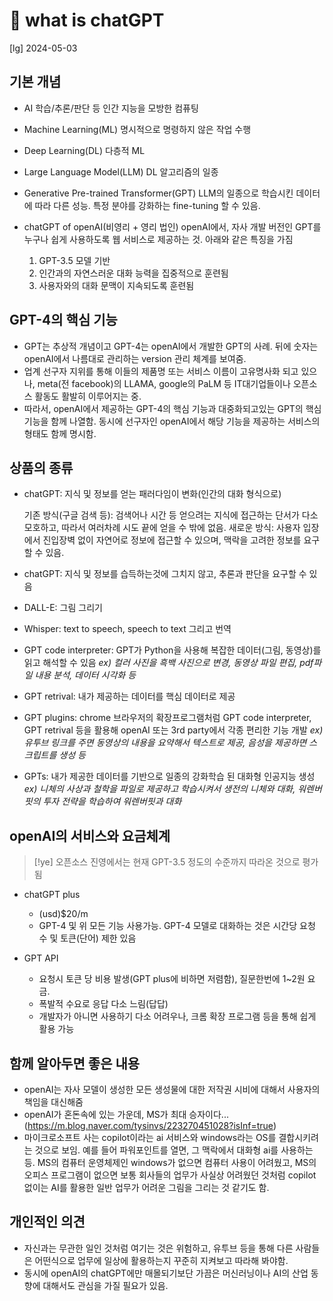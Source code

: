 # 󰏢 what is chatGPT

[lg] 2024-05-03


## 기본 개념

- AI
  학습/추론/판단 등 인간 지능을 모방한 컴퓨팅

- Machine Learning(ML)
  명시적으로 명령하지 않은 작업 수행

- Deep Learning(DL)
  다층적 ML

- Large Language Model(LLM)
  DL 알고리즘의 일종

- Generative Pre-trained Transformer(GPT)
  LLM의 일종으로 학습시킨 데이터에 따라 다른 성능. 특정 분야를 강화하는 fine-tuning 할 수 있음.

- chatGPT of openAI(비영리 + 영리 법인)
  openAI에서, 자사 개발 버전인 GPT를 누구나 쉽게 사용하도록 웹 서비스로 제공하는 것. 아래와 같은 특징을 가짐

  1. GPT-3.5 모델 기반
  2. 인간과의 자연스러운 대화 능력을 집중적으로 훈련됨
  3. 사용자와의 대화 문맥이 지속되도록 훈련됨


## GPT-4의 핵심 기능

* GPT는 추상적 개념이고 GPT-4는 openAI에서 개발한 GPT의 사례. 뒤에 숫자는 openAI에서 나름대로 관리하는 version 관리 체계를 보여줌.
* 업계 선구자 지위를 통해 이들의 제품명 또는 서비스 이름이 고유명사화 되고 있으나, meta(전 facebook)의 LLAMA, google의 PaLM 등 IT대기업들이나 오픈소스 활동도 활발히 이루어지는 중.
* 따라서, openAI에서 제공하는 GPT-4의 핵심 기능과 대중화되고있는 GPT의 핵심 기능을 함께 나열함. 동시에 선구자인 openAI에서 해당 기능을 제공하는 서비스의 형태도 함께 명시함.

## 상품의 종류

- chatGPT: 지식 및 정보를 얻는 패러다임이 변화(인간의 대화 형식으로)

  기존 방식(구글 검색 등): 검색어나 시간 등 얻으려는 지식에 접근하는 단서가 다소 모호하고, 따라서 여러차례 시도 끝에 얻을 수 밖에 없음.
  새로운 방식: 사용자 입장에서 진입장벽 없이 자연어로 정보에 접근할 수 있으며, 맥락을 고려한 정보를 요구할 수 있음.

- chatGPT: 지식 및 정보를 습득하는것에 그치지 않고, 추론과 판단을 요구할 수 있음

- DALL-E: 그림 그리기

- Whisper: text to speech, speech to text 그리고 번역

- GPT code interpreter: GPT가 Python을 사용해 복잡한 데이터(그림, 동영상)를 읽고 해석할 수 있음
  _ex) 컬러 사진을 흑백 사진으로 변경, 동영상 파일 편집, pdf파일 내용 분석, 데이터 시각화 등_

- GPT retrival: 내가 제공하는 데이터를 핵심 데이터로 제공

- GPT plugins: chrome 브라우저의 확장프로그램처럼 GPT code interpreter, GPT retrival 등을 활용해 openAI 또는 3rd party에서 각종 편리한 기능 개발
  _ex) 유투브 링크를 주면 동영상의 내용을 요약해서 텍스트로 제공, 음성을 제공하면 스크립트를 생성 등_

- GPTs: 내가 제공한 데이터를 기반으로 일종의 강화학습 된 대화형 인공지능 생성
  _ex) 니체의 사상과 철학을 파일로 제공하고 학습시켜서 생전의 니체와 대화, 워렌버핏의 투자 전략을 학습하여 워렌버핏과 대화_


## openAI의 서비스와 요금체계

> [!ye] 오픈소스 진영에서는 현재 GPT-3.5 정도의 수준까지 따라온 것으로 평가됨

- chatGPT plus
  - (usd)$20/m
  - GPT-4 및 위 모든 기능 사용가능. GPT-4 모델로 대화하는 것은 시간당 요청 수 및 토큰(단어) 제한 있음

- GPT API
  - 요청시 토큰 당 비용 발생(GPT plus에 비하면 저렴함), 질문한번에 1~2원 요금.
  - 폭발적 수요로 응답 다소 느림(답답)
  - 개발자가 아니면 사용하기 다소 어려우나, 크롬 확장 프로그램 등을 통해 쉽게 활용 가능


## 함께 알아두면 좋은 내용

  - openAI는 자사 모델이 생성한 모든 생성물에 대한 저작권 시비에 대해서 사용자의 책임을 대신해줌
  - openAI가 혼돈속에 있는 가운데, MS가 최대 승자이다...(https://m.blog.naver.com/tysinvs/223270451028?isInf=true)
  - 마이크로소프트 사는 copilot이라는 ai 서비스와 windows라는 OS를 결합시키려는 것으로 보임. 예를 들어 파워포인트를 열면, 그 맥락에서 대화형 ai를 사용하는 등. MS의 컴퓨터 운영체제인 windows가 없으면 컴퓨터 사용이 어려웠고, MS의 오피스 프로그램이 없으면 보통 회사들의 업무가 사실상 어려웠던 것처럼 copilot 없이는 AI를 활용한 일반 업무가 어려운 그림을 그리는 것 같기도 함.


## 개인적인 의견

  - 자신과는 무관한 일인 것처럼 여기는 것은 위험하고, 유투브 등을 통해 다른 사람들은 어떤식으로 업무에 일상에 활용하는지 꾸준히 지켜보고 따라해 봐야함.
  - 동시에 openAI의 chatGPT에만 매몰되기보단 가끔은 머신러닝이나 AI의 산업 동향에 대해서도 관심을 가질 필요가 있음.
